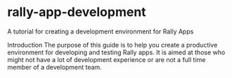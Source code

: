 rally-app-development
=====================

A tutorial for creating a development environment for Rally Apps

Introduction
The purpose of this guide is to help you create a productive environment for developing and testing Rally apps. It is aimed at those who might not have a lot of development experience or are not a full time member of a development team.


